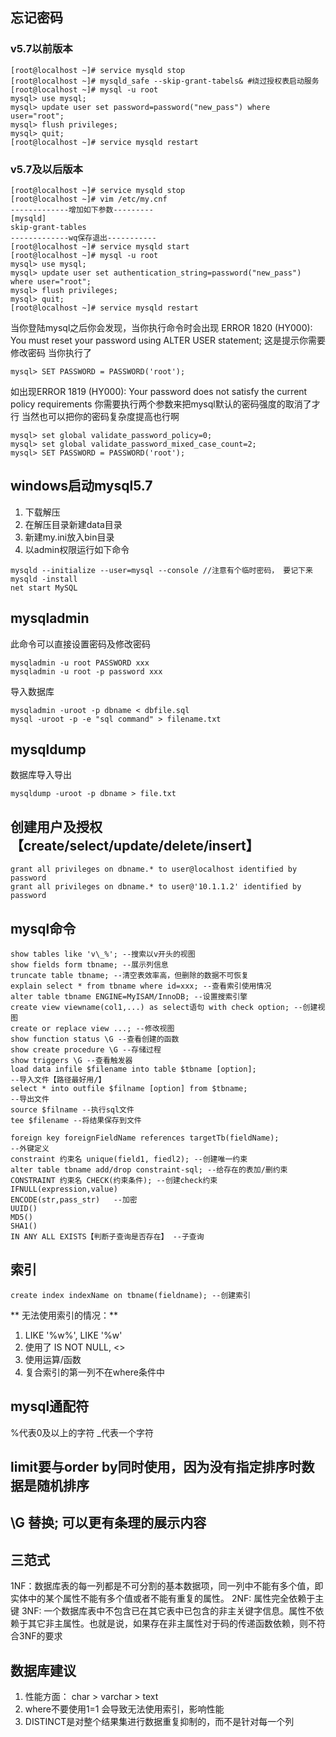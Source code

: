 ## 忘记密码
### v5.7以前版本
```
[root@localhost ~]# service mysqld stop
[root@localhost ~]# mysqld_safe --skip-grant-tabels& #绕过授权表启动服务
[root@localhost ~]# mysql -u root
mysql> use mysql;
mysql> update user set password=password("new_pass") where user="root";
mysql> flush privileges;
mysql> quit;
[root@localhost ~]# service mysqld restart
```
### v5.7及以后版本
```
[root@localhost ~]# service mysqld stop
[root@localhost ~]# vim /etc/my.cnf
-------------增加如下参数---------
[mysqld]
skip-grant-tables
-------------wq保存退出-----------
[root@localhost ~]# service mysqld start
[root@localhost ~]# mysql -u root
mysql> use mysql;
mysql> update user set authentication_string=password("new_pass") where user="root";
mysql> flush privileges;
mysql> quit;
[root@localhost ~]# service mysqld restart
```
当你登陆mysql之后你会发现，当你执行命令时会出现
ERROR 1820 (HY000): You must reset your password using ALTER USER statement;
这是提示你需要修改密码 当你执行了
```
mysql> SET PASSWORD = PASSWORD('root');
```
如出现ERROR 1819 (HY000): Your password does not satisfy the current policy requirements
你需要执行两个参数来把mysql默认的密码强度的取消了才行 当然也可以把你的密码复杂度提高也行啊
```
mysql> set global validate_password_policy=0;
mysql> set global validate_password_mixed_case_count=2;
mysql> SET PASSWORD = PASSWORD('root');
```

## windows启动mysql5.7
1. 下载解压
2. 在解压目录新建data目录
3. 新建my.ini放入bin目录
4. 以admin权限运行如下命令
```
mysqld --initialize --user=mysql --console //注意有个临时密码， 要记下来
mysqld -install
net start MySQL
```


## mysqladmin
此命令可以直接设置密码及修改密码
```
mysqladmin -u root PASSWORD xxx
mysqladmin -u root -p password xxx
```
导入数据库
```
mysqladmin -uroot -p dbname < dbfile.sql
mysql -uroot -p -e "sql command" > filename.txt
```

## mysqldump
数据库导入导出
```
mysqldump -uroot -p dbname > file.txt

```

## 创建用户及授权【create/select/update/delete/insert】
```
grant all privileges on dbname.* to user@localhost identified by password
grant all privileges on dbname.* to user@'10.1.1.2' identified by password

```

## mysql命令

```
show tables like 'v\_%'; --搜索以v开头的视图
show fields form tbname; --展示列信息
truncate table tbname; --清空表效率高，但删除的数据不可恢复
explain select * from tbname where id=xxx; --查看索引使用情况
alter table tbname ENGINE=MyISAM/InnoDB; --设置搜索引擎
create view viewname(col1,...) as select语句 with check option; --创建视图
create or replace view ...; --修改视图
show function status \G --查看创建的函数
show create procedure \G --存储过程
show triggers \G --查看触发器
load data infile $filename into table $tbname [option];
--导入文件【路径最好用/】
select * into outfile $filname [option] from $tbname;
--导出文件
source $filname --执行sql文件
tee $filename --将结果保存到文件

foreign key foreignFieldName references targetTb(fieldName);
--外键定义
constraint 约束名 unique(field1, fiedl2); --创建唯一约束
alter table tbname add/drop constraint-sql; --给存在的表加/删约束
CONSTRAINT 约束名 CHECK(约束条件); --创建check约束
IFNULL(expression,value)
ENCODE(str,pass_str)   --加密
UUID()
MD5()
SHA1()
IN ANY ALL EXISTS【判断子查询是否存在】 --子查询
```

## 索引
```
create index indexName on tbname(fieldname); --创建索引
```
** 无法使用索引的情况：**
1. LIKE '%w%', LIKE '%w'
2. 使用了 IS NOT NULL, <>
3. 使用运算/函数
4. 复合索引的第一列不在where条件中



## mysql通配符
%代表0及以上的字符
_代表一个字符

## limit要与order by同时使用，因为没有指定排序时数据是随机排序

## \G 替换; 可以更有条理的展示内容

## 三范式
1NF：数据库表的每一列都是不可分割的基本数据项，同一列中不能有多个值，即实体中的某个属性不能有多个值或者不能有重复的属性。
2NF: 属性完全依赖于主键
3NF: 一个数据库表中不包含已在其它表中已包含的非主关键字信息。属性不依赖于其它非主属性。也就是说，如果存在非主属性对于码的传递函数依赖，则不符合3NF的要求

## 数据库建议
1. 性能方面： char > varchar > text
2. where不要使用1=1 会导致无法使用索引，影响性能
3. DISTINCT是对整个结果集进行数据重复抑制的，而不是针对每一个列

